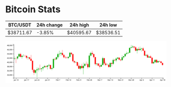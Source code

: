 # Bitcoin Stats

BTC/USDT|24h change|24h high|24h low|
|---|---|---|---|
|$38711.67|-3.85%|$40595.67|$38536.51|

<img src="./chart.svg">
